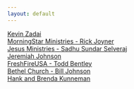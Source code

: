 ```yaml
---
layout: default
---
```


<a href='/prophetic-events/ministries/Kevin Zadai'>Kevin Zadai</a><br><a href='/prophetic-events/ministries/MorningStar Ministries - Rick Joyner'>MorningStar Ministries - Rick Joyner</a><br><a href='/prophetic-events/ministries/Jesus Ministries - Sadhu Sundar Selveraj'>Jesus Ministries - Sadhu Sundar Selveraj</a><br><a href='/prophetic-events/ministries/Jeremiah Johnson'>Jeremiah Johnson</a><br><a href='/prophetic-events/ministries/FreshFireUSA - Todd Bentley'>FreshFireUSA - Todd Bentley</a><br><a href='/prophetic-events/ministries/Bethel Church - Bill Johnson'>Bethel Church - Bill Johnson</a><br><a href='/prophetic-events/ministries/Hank and Brenda Kunneman'>Hank and Brenda Kunneman</a><br>